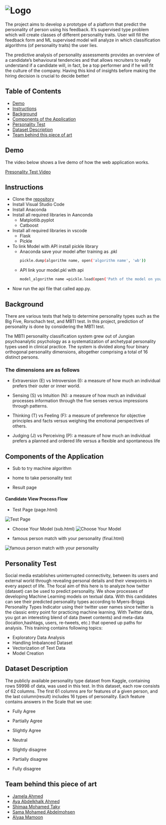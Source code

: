 # ![Logo](https://github.com/alyaa999/personality-test/blob/main/personality%20test.png)

The project aims to develop a prototype of a platform that  predict the personality of person using his feedback. It’s supervised type problem which will create classes of different personality traits. User will fill the feedback form and ML supervised model will analyze in which classification algorithms  (of personality traits) the user lies. 

The predictive analysis of personality assessments provides an overview of a candidate’s behavioural tendencies and that allows recruiters to really understand if a candidate will, in fact, be a top performer and if he will fit the culture of the company. Having this kind of insights before making the hiring decision is crucial to decide better!

## Table of Contents
* [Demo](#demo)
* [Instructions](#instructions)
* [Background](#background)
* [Components of the Application](#components-of-the-application)
* [Personality Test](#personality-test)
* [Dataset Description](#dataset-description)
* [Team behind this piece of art](#team-behind-this-piece-of-art)

## Demo 

The video below shows a live demo of how the web application works.

[Presonality Test  Video](https://drive.google.com/file/d/1vK57Axwk87LRR92NywPguKGldwTPefnm/view?usp=sharing)



## Instructions

* Clone the [repository](https://github.com/alyaa999/personality-test.git)
* Install  Visual Studio Code
* Install Anaconda
* Install all required libraries in Aanconda
    * Matplotlib.pyplot
    * Catboost
* Install all required libraries in vscode 
    * Flask 
    * Pickle 
 * To link Model with API install pickle library
    * Anaconda
          save your model after training  as .pkl 
         ```sh
         pickle.dump(algorithm name, open('algorithm name', 'wb'))
        ```  
     * API 
        link your model.pkl with api 
         ```sh
         model_algorithm name =pickle.load(open('Path of the model on your PC' ,'rb'))
        ```
* Now run the api file that called  app.py.


## Background 

There are various tests that help to determine personality types such as the Big Five, Rorschach test, and MBTI test. In this project, prediction of personality is done by considering the MBTI test.

The MBTI personality classification system grew out of Jungian psychoanalytic psychology as a systematization of archetypal personality types used in clinical practice. The system is divided along four binary orthogonal personality dimensions, altogether comprising a total of 16 distinct persons.

### The dimensions are as follows

* Extraversion (E) vs Introversion (I): a measure of how much an individual prefers their outer or inner world.

* Sensing (S) vs Intuition (N): a measure of how much an individual processes information through the five senses versus impressions through patterns.

* Thinking (T) vs Feeling (F): a measure of preference for objective principles and facts versus weighing the emotional perspectives of others.

* Judging (J) vs Perceiving (P): a measure of how much an individual prefers a planned and ordered life versus a flexible and spontaneous life
 
 
## Components of the Application
* Sub to try machine algorithm

* home to take personality test

* Result page 


#### Candidate View Process Flow
* Test Page (page.html)

![Test Page](https://github.com/alyaa999/personality-test/blob/main/Untitled.png)


* Choose Your Model (sub.html)
![Choose Your Model](https://github.com/alyaa999/personality-test/blob/main/Untitled2.png)


* famous person match with your personality (final.html)

![famous person match with your personality](https://github.com/alyaa999/personality-test/blob/main/Untitled3.png)




 ## Personality Test
Social media establishes uninterrupted connectivity, between its users and external world through revealing personal details and their viewpoints in every aspect of life. The focal aim of this here is to analyze how twitter (dataset) can be used to predict personality.
We show processes of developing  Machine Learning models on textual data. With this candidates can see their predicted personality types  according to Myers-Briggs Personality Types Indicator using their twitter user names since twitter is the classic entry point for practicing machine learning. With Twitter data, you got an interesting blend of data (tweet contents) and meta-data (location,hashtags, users, re-tweets, etc.) that opened up paths for analysis.
This training contains following topics:
* Exploratory Data Analysis
* Handling Imbalanced Dataset
* Vectorization of Text Data
* Model Creation


## Dataset Description

The publicly available personality type dataset from Kaggle, containing  rows 59998 of data, was used in this test. In this dataset, each row consists of 62 columns. The first 61 columns are for features of a given person, and the last column(result) includes 16 types of personality. 
Each feature contains answers in the Scale that we use:

* Fully Agree

* Partially Agree

* Slightly Agree

* Neutral 

* Slightly disagree

* Partially disagree

* Fully disagree

## Team behind this piece of art

- [Jamela Ahmed ](https://github.com/Jameeelaahmed)
- [Aya Abdelkhalk Ahmed](https://github.com/AyaAbdelkhalk)
- [Shimaa Mohamed Taky](https://github.com/shimaamhmd)
- [Sama Mohamed Abdelmohsen](https://github.com/Samaamhmd)
- [Alyaa Mamoon](https://github.com/alyaa999)





